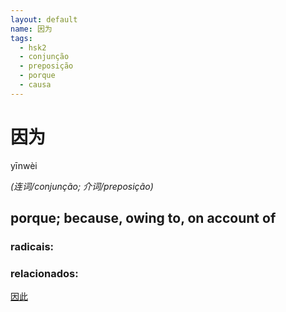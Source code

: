 ```yaml
--- 
layout: default
name: 因为 
tags: 
  - hsk2
  - conjunção
  - preposição
  - porque
  - causa
--- 
```

# 因为 
yīnwèi  
 
*(连词/conjunção; 介词/preposição)*  
## porque; because, owing to, on account of 
### radicais: 
### relacionados: 
[因此](/zhengshidu/hsk3/因此)  
